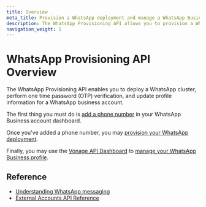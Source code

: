 ```yaml
---
title: Overview
meta_title: Provision a WhatsApp deployment and manage a WhatsApp Business profile with the WhatsApp Provisioning API. 
description: The WhatsApp Provisioning API allows you to provision a WhatsApp deployment, perform one time password (OTP) verification, and manage a WhatsApp Business profile. 
navigation_weight: 1
---
```


# WhatsApp Provisioning API Overview

The WhatsApp Provisioning API enables you to deploy a WhatsApp cluster, perform one time password (OTP) verification, and update profile information for a WhatsApp business account.

The first thing you must do is [add a phone number](/messages/whatsapp-provisioning/add-phone-number) in your WhatsApp Business account dashboard.

Once you've added a phone number, you may [provision your WhatsApp deployment](/messages/whatsapp-provisioning/provision-deployment).

Finally, you may use the [Vonage API Dashboard](https://dashboard.nexmo.com/messages/social-channels) to [manage your WhatsApp Business profile](/messages/whatsapp-provisioning/manage-profile).

## Reference

* [Understanding WhatsApp messaging](/messages/concepts/whatsapp)
* [External Accounts API Reference](/api/whatsapp-provisioning)
